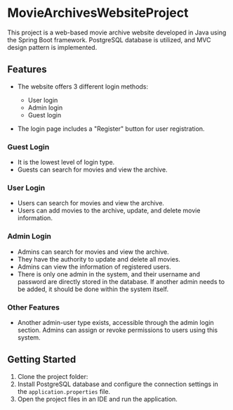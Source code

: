 # MovieArchivesWebsiteProject

This project is a web-based movie archive website developed in Java using the Spring Boot framework. PostgreSQL database is utilized, and MVC design pattern is implemented.

## Features

- The website offers 3 different login methods:
  - User login
  - Admin login
  - Guest login

- The login page includes a "Register" button for user registration.

### Guest Login
- It is the lowest level of login type.
- Guests can search for movies and view the archive.

### User Login
- Users can search for movies and view the archive.
- Users can add movies to the archive, update, and delete movie information.

### Admin Login
- Admins can search for movies and view the archive.
- They have the authority to update and delete all movies.
- Admins can view the information of registered users.
- There is only one admin in the system, and their username and password are directly stored in the database. If another admin needs to be added, it should be done within the system itself.

### Other Features
- Another admin-user type exists, accessible through the admin login section. Admins can assign or revoke permissions to users using this system.

## Getting Started

1. Clone the project folder:
2. Install PostgreSQL database and configure the connection settings in the `application.properties` file.
3. Open the project files in an IDE and run the application.
